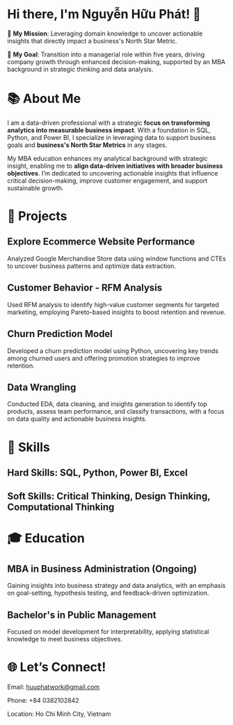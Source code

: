 # Hi there, I'm Nguyễn Hữu Phát! 👋
🎯 **My Mission**: Leveraging domain knowledge to uncover actionable insights that directly impact a business's North Star Metric.

💼 **My Goal**: Transition into a managerial role within five years, driving company growth through enhanced decision-making, supported by an MBA background in strategic thinking and data analysis.

# 📚 About Me
I am a data-driven professional with a strategic **focus on transforming analytics into measurable business impact**. With a foundation in SQL, Python, and Power BI, I specialize in leveraging data to support business goals and **business's North Star Metrics** in any stages.

My MBA education enhances my analytical background with strategic insight, enabling me to **align data-driven initiatives with broader business objectives**. I’m dedicated to uncovering actionable insights that influence critical decision-making, improve customer engagement, and support sustainable growth.
# 🚀 Projects
## Explore Ecommerce Website Performance
Analyzed Google Merchandise Store data using window functions and CTEs to uncover business patterns and optimize data extraction.
## Customer Behavior - RFM Analysis
Used RFM analysis to identify high-value customer segments for targeted marketing, employing Pareto-based insights to boost retention and revenue.
## Churn Prediction Model
Developed a churn prediction model using Python, uncovering key trends among churned users and offering promotion strategies to improve retention.
## Data Wrangling
Conducted EDA, data cleaning, and insights generation to identify top products, assess team performance, and classify transactions, with a focus on data quality and actionable business insights.
# 🔧 Skills
## Hard Skills: SQL, Python, Power BI, Excel
## Soft Skills: Critical Thinking, Design Thinking, Computational Thinking
# 🎓 Education
## MBA in Business Administration (Ongoing)
Gaining insights into business strategy and data analytics, with an emphasis on goal-setting, hypothesis testing, and feedback-driven optimization.

## Bachelor's in Public Management
Focused on model development for interpretability, applying statistical knowledge to meet business objectives.

# 🌐 Let’s Connect!

Email: huuphatwork@gmail.com

Phone: +84 0382102842

Location: Ho Chi Minh City, Vietnam
